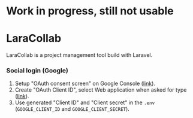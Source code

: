 # Work in progress, still not usable

# LaraCollab

LaraCollab is a project management tool build with Laravel.

### Social login (Google)

1. Setup "OAuth consent screen" on Google Console ([link](https://console.cloud.google.com/apis/credentials/consent)).
2. Create "OAuth Client ID", select Web application when asked for type ([link](https://console.cloud.google.com/apis/credentials)).
3. Use generated "Client ID" and "Client secret" in the `.env` (`GOOGLE_CLIENT_ID` and `GOOGLE_CLIENT_SECRET`).
